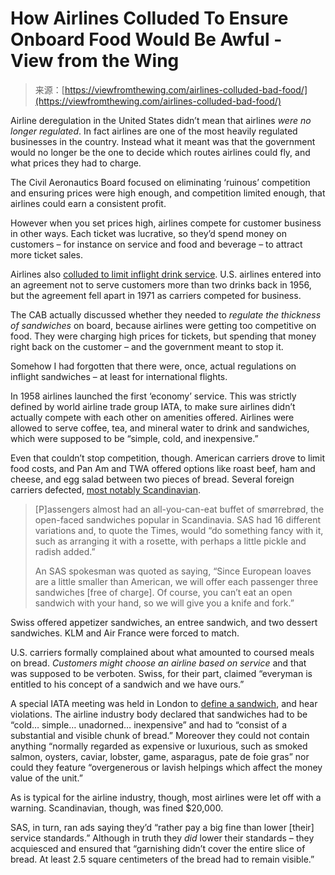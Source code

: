 <!--yml
category: 未分类
date: 2024-05-27 14:55:42
-->

# How Airlines Colluded To Ensure Onboard Food Would Be Awful - View from the Wing

> 来源：[https://viewfromthewing.com/airlines-colluded-bad-food/](https://viewfromthewing.com/airlines-colluded-bad-food/)

Airline deregulation in the United States didn’t mean that airlines *were no longer regulated*. In fact airlines are one of the most heavily regulated businesses in the country. Instead what it meant was that the government would no longer be the one to decide which routes airlines could fly, and what prices they had to charge.

The Civil Aeronautics Board focused on eliminating ‘ruinous’ competition and ensuring prices were high enough, and competition limited enough, that airlines could earn a consistent profit.

However when you set prices high, airlines compete for customer business in other ways. Each ticket was lucrative, so they’d spend money on customers – for instance on service and food and beverage – to attract more ticket sales.

Airlines also [colluded to limit inflight drink service](https://www.nytimes.com/1971/10/10/archives/airlines-drop-twodrink-limit-on-all-us-domestic-flights.html?searchResultPosition=8). U.S. airlines entered into an agreement not to serve customers more than two drinks back in 1956, but the agreement fell apart in 1971 as carriers competed for business.

The CAB actually discussed whether they needed to *regulate the thickness of sandwiches* on board, because airlines were getting too competitive on food. They were charging high prices for tickets, but spending that money right back on the customer – and the government meant to stop it.

Somehow I had forgotten that there were, once, actual regulations on inflight sandwiches – at least for international flights.

In 1958 airlines launched the first ‘economy’ service. This was strictly defined by world airline trade group IATA, to make sure airlines didn’t actually compete with each other on amenities offered. Airlines were allowed to serve coffee, tea, and mineral water to drink and sandwiches, which were supposed to be “simple, cold, and inexpensive.”

Even that couldn’t stop competition, though. American carriers drove to limit food costs, and Pan Am and TWA offered options like roast beef, ham and cheese, and egg salad between two pieces of bread. Several foreign carriers defected, [most notably Scandinavian](https://scandinaviantraveler.com/en/aviation/1950s-the-great-sandwich-war).

> [P]assengers almost had an all-you-can-eat buffet of smørrebrød, the open-faced sandwiches popular in Scandinavia. SAS had 16 different variations and, to quote the Times, would “do something fancy with it, such as arranging it with a rosette, with perhaps a little pickle and radish added.”
> 
> An SAS spokesman was quoted as saying, “Since European loaves are a little smaller than American, we will offer each passenger three sandwiches [free of charge]. Of course, you can’t eat an open sandwich with your hand, so we will give you a knife and fork.”

Swiss offered appetizer sandwiches, an entree sandwich, and two dessert sandwiches. KLM and Air France were forced to match.

U.S. carriers formally complained about what amounted to coursed meals on bread. *Customers might choose an airline based on service* and that was supposed to be verboten. Swiss, for their part, claimed “everyman is entitled to his concept of a sandwich and we have ours.”

A special IATA meeting was held in London to [define a sandwich](http://content.time.com/time/magazine/article/0,9171,863368,00.html), and hear violations. The airline industry body declared that sandwiches had to be “cold… simple… unadorned… inexpensive” and had to “consist of a substantial and visible chunk of bread.” Moreover they could not contain anything “normally regarded as expensive or luxurious, such as smoked salmon, oysters, caviar, lobster, game, asparagus, pate de foie gras” nor could they feature “overgenerous or lavish helpings which affect the money value of the unit.”

As is typical for the airline industry, though, most airlines were let off with a warning. Scandinavian, though, was fined $20,000\.

SAS, in turn, ran ads saying they’d “rather pay a big fine than lower [their] service standards.” Although in truth they *did* lower their standards – they acquiesced and ensured that “garnishing didn’t cover the entire slice of bread. At least 2.5 square centimeters of the bread had to remain visible.”